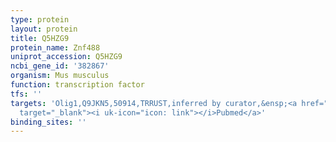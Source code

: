 ```yaml
---
type: protein
layout: protein
title: Q5HZG9
protein_name: Znf488
uniprot_accession: Q5HZG9
ncbi_gene_id: '382867'
organism: Mus musculus
function: transcription factor
tfs: ''
targets: 'Olig1,Q9JKN5,50914,TRRUST,inferred by curator,&ensp;<a href="https://www.ncbi.nlm.nih.gov/pubmed/?term=22355521%5Buid%5D"
  target="_blank"><i uk-icon="icon: link"></i>Pubmed</a>'
binding_sites: ''
---
```

